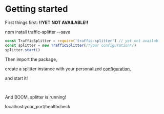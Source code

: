 # Getting started

First things first: **!!YET NOT AVAILABLE!!**
<aside class="notice">npm install traffic-splitter --save</aside>

```javascript
const TrafficSplitter = require('traffic-splitter') // yet not available
const splitter = new TrafficSplitter(/*your configuration*/)
splitter.start()
```

Then import the package,

create a splitter instance with your personalized [configuration](#configuration),

and start it!

<br>

And BOOM, splitter is running!

<aside class="success">localhost:your_port/healthcheck</aside>
